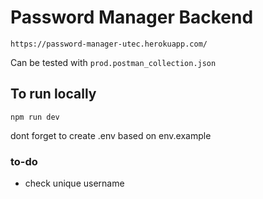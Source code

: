 # Password Manager Backend

`https://password-manager-utec.herokuapp.com/`

Can be tested with `prod.postman_collection.json` 

## To run locally

`npm run dev`

dont forget to create .env based on env.example

### to-do
- check unique username

